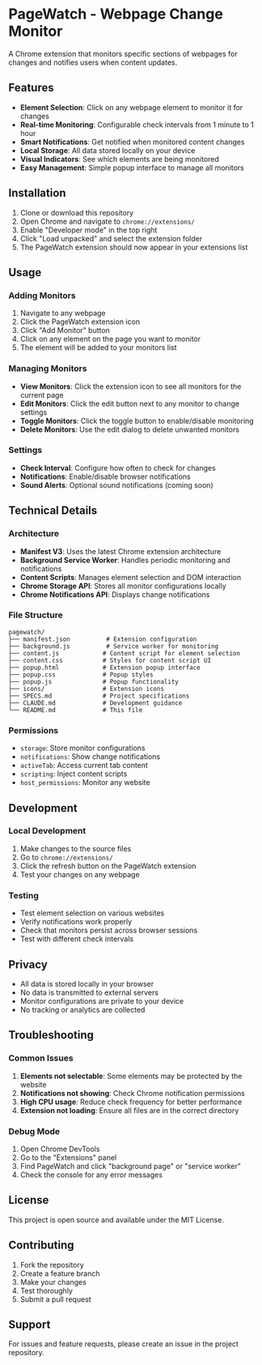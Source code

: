 # PageWatch - Webpage Change Monitor

A Chrome extension that monitors specific sections of webpages for changes and notifies users when content updates.

## Features

- **Element Selection**: Click on any webpage element to monitor it for changes
- **Real-time Monitoring**: Configurable check intervals from 1 minute to 1 hour
- **Smart Notifications**: Get notified when monitored content changes
- **Local Storage**: All data stored locally on your device
- **Visual Indicators**: See which elements are being monitored
- **Easy Management**: Simple popup interface to manage all monitors

## Installation

1. Clone or download this repository
2. Open Chrome and navigate to `chrome://extensions/`
3. Enable "Developer mode" in the top right
4. Click "Load unpacked" and select the extension folder
5. The PageWatch extension should now appear in your extensions list

## Usage

### Adding Monitors

1. Navigate to any webpage
2. Click the PageWatch extension icon
3. Click "Add Monitor" button
4. Click on any element on the page you want to monitor
5. The element will be added to your monitors list

### Managing Monitors

- **View Monitors**: Click the extension icon to see all monitors for the current page
- **Edit Monitors**: Click the edit button next to any monitor to change settings
- **Toggle Monitors**: Click the toggle button to enable/disable monitoring
- **Delete Monitors**: Use the edit dialog to delete unwanted monitors

### Settings

- **Check Interval**: Configure how often to check for changes
- **Notifications**: Enable/disable browser notifications
- **Sound Alerts**: Optional sound notifications (coming soon)

## Technical Details

### Architecture

- **Manifest V3**: Uses the latest Chrome extension architecture
- **Background Service Worker**: Handles periodic monitoring and notifications
- **Content Scripts**: Manages element selection and DOM interaction
- **Chrome Storage API**: Stores all monitor configurations locally
- **Chrome Notifications API**: Displays change notifications

### File Structure

```
pagewatch/
├── manifest.json          # Extension configuration
├── background.js          # Service worker for monitoring
├── content.js            # Content script for element selection
├── content.css           # Styles for content script UI
├── popup.html            # Extension popup interface
├── popup.css             # Popup styles
├── popup.js              # Popup functionality
├── icons/                # Extension icons
├── SPECS.md              # Project specifications
├── CLAUDE.md             # Development guidance
└── README.md             # This file
```

### Permissions

- `storage`: Store monitor configurations
- `notifications`: Show change notifications
- `activeTab`: Access current tab content
- `scripting`: Inject content scripts
- `host_permissions`: Monitor any website

## Development

### Local Development

1. Make changes to the source files
2. Go to `chrome://extensions/`
3. Click the refresh button on the PageWatch extension
4. Test your changes on any webpage

### Testing

- Test element selection on various websites
- Verify notifications work properly
- Check that monitors persist across browser sessions
- Test with different check intervals

## Privacy

- All data is stored locally in your browser
- No data is transmitted to external servers
- Monitor configurations are private to your device
- No tracking or analytics are collected

## Troubleshooting

### Common Issues

1. **Elements not selectable**: Some elements may be protected by the website
2. **Notifications not showing**: Check Chrome notification permissions
3. **High CPU usage**: Reduce check frequency for better performance
4. **Extension not loading**: Ensure all files are in the correct directory

### Debug Mode

1. Open Chrome DevTools
2. Go to the "Extensions" panel
3. Find PageWatch and click "background page" or "service worker"
4. Check the console for any error messages

## License

This project is open source and available under the MIT License.

## Contributing

1. Fork the repository
2. Create a feature branch
3. Make your changes
4. Test thoroughly
5. Submit a pull request

## Support

For issues and feature requests, please create an issue in the project repository.